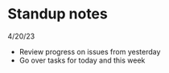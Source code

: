 # Standup notes
4/20/23

- Review progress on issues from yesterday
- Go over tasks for today and this week